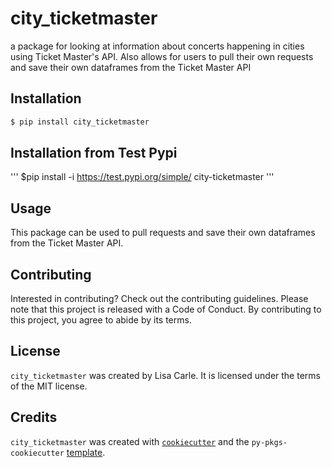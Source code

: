 # city_ticketmaster

a package for looking at information about concerts happening in cities using Ticket Master's API. Also allows for users to pull their own requests and save their own dataframes from the Ticket Master API

## Installation

```bash
$ pip install city_ticketmaster
```
## Installation from Test Pypi

'''
$pip install -i https://test.pypi.org/simple/ city-ticketmaster
'''

## Usage

This package can be used to pull requests and save their own dataframes from the Ticket Master API.

## Contributing

Interested in contributing? Check out the contributing guidelines. Please note that this project is released with a Code of Conduct. By contributing to this project, you agree to abide by its terms.

## License

`city_ticketmaster` was created by Lisa Carle. It is licensed under the terms of the MIT license.

## Credits

`city_ticketmaster` was created with [`cookiecutter`](https://cookiecutter.readthedocs.io/en/latest/) and the `py-pkgs-cookiecutter` [template](https://github.com/py-pkgs/py-pkgs-cookiecutter).
